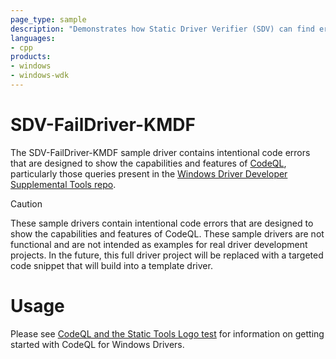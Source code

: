 ```yaml
---
page_type: sample
description: "Demonstrates how Static Driver Verifier (SDV) can find errors in a KMDF driver."
languages:
- cpp
products:
- windows
- windows-wdk
---
```


# SDV-FailDriver-KMDF

The SDV-FailDriver-KMDF sample driver contains intentional code errors that are designed to show the capabilities and features of [CodeQL](https://codeql.github.com/), particularly those queries present in the [Windows Driver Developer Supplemental Tools repo](https://github.com/microsoft/Windows-Driver-Developer-Supplemental-Tools).

> [!CAUTION]
> These sample drivers contain intentional code errors that are designed to show the capabilities and features of CodeQL. These sample drivers are not functional and are not intended as examples for real driver development projects.  In the future, this full driver project will be replaced with a targeted code snippet that will build into a template driver.

# Usage

Please see [CodeQL and the Static Tools Logo test](https://docs.microsoft.com/en-us/windows-hardware/drivers/devtest/static-tools-and-codeql) for information on getting started with CodeQL for Windows Drivers.